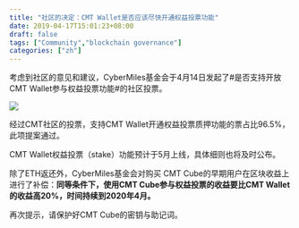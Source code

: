 ```yaml
---
title: "社区的决定：CMT Wallet是否应该尽快开通权益投票功能"
date: 2019-04-17T15:01:23+08:00
draft: false
tags: ["Community","blockchain governance"]
categories: ["zh"]
---
```


考虑到社区的意见和建议，CyberMiles基金会于4月14日发起了#是否支持开放CMT Wallet参与权益投票功能#的社区投票。

![](/images/20190417-vote#2-01.png)

经过CMT社区的投票，支持CMT Wallet开通权益投票质押功能的票占比96.5%，此项提案通过。

CMT Wallet权益投票（stake）功能预计于5月上线，具体细则也将及时公布。

除了ETH返还外，CyberMiles基金会对购买 CMT Cube的早期用户在区块收益上进行了补偿：**同等条件下，使用CMT Cube参与权益投票的收益要比CMT Wallet的收益高20%，时间持续到2020年4月。**

再次提示，请保护好CMT Cube的密钥与助记词。




